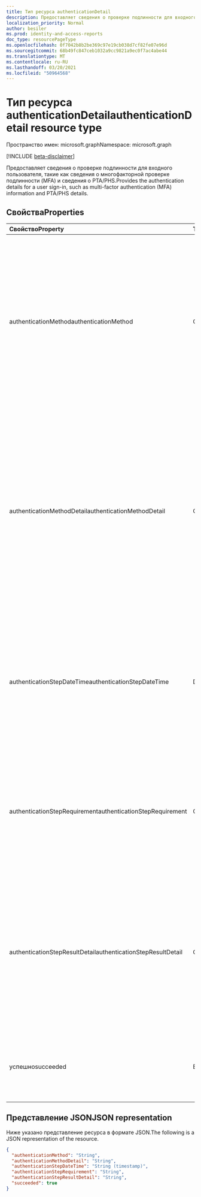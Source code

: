 ```yaml
---
title: Тип ресурса authenticationDetail
description: Предоставляет сведения о проверке подлинности для входного пользователя, такие как сведения о многофакторной проверке подлинности (MFA) и сведения о PTA/PHS.
localization_priority: Normal
author: besiler
ms.prod: identity-and-access-reports
doc_type: resourcePageType
ms.openlocfilehash: 0f7042b8b2be369c97e19cb038d7cf82fe07e96d
ms.sourcegitcommit: 68b49fc847ceb1032a9cc9821a9ec0f7ac4abe44
ms.translationtype: MT
ms.contentlocale: ru-RU
ms.lasthandoff: 03/20/2021
ms.locfileid: "50964568"
---
```

# <a name="authenticationdetail-resource-type"></a><span data-ttu-id="f3e40-103">Тип ресурса authenticationDetail</span><span class="sxs-lookup"><span data-stu-id="f3e40-103">authenticationDetail resource type</span></span>

<span data-ttu-id="f3e40-104">Пространство имен: microsoft.graph</span><span class="sxs-lookup"><span data-stu-id="f3e40-104">Namespace: microsoft.graph</span></span>

[!INCLUDE [beta-disclaimer](../../includes/beta-disclaimer.md)]

<span data-ttu-id="f3e40-105">Предоставляет сведения о проверке подлинности для входного пользователя, такие как сведения о многофакторной проверке подлинности (MFA) и сведения о PTA/PHS.</span><span class="sxs-lookup"><span data-stu-id="f3e40-105">Provides the authentication details for a user sign-in, such as multi-factor authentication (MFA) information and PTA/PHS details.</span></span>

## <a name="properties"></a><span data-ttu-id="f3e40-106">Свойства</span><span class="sxs-lookup"><span data-stu-id="f3e40-106">Properties</span></span>

| <span data-ttu-id="f3e40-107">Свойство</span><span class="sxs-lookup"><span data-stu-id="f3e40-107">Property</span></span>                       | <span data-ttu-id="f3e40-108">Тип</span><span class="sxs-lookup"><span data-stu-id="f3e40-108">Type</span></span>           | <span data-ttu-id="f3e40-109">Описание</span><span class="sxs-lookup"><span data-stu-id="f3e40-109">Description</span></span>                                                                                                                                                                                                              |
|:-------------------------------|:---------------|:-------------------------------------------------------------------------------------------------------------------------------------------------------------------------------------------------------------------------|
| <span data-ttu-id="f3e40-110">authenticationMethod</span><span class="sxs-lookup"><span data-stu-id="f3e40-110">authenticationMethod</span></span>           | <span data-ttu-id="f3e40-111">Строка</span><span class="sxs-lookup"><span data-stu-id="f3e40-111">String</span></span>         | <span data-ttu-id="f3e40-112">Тип метода проверки подлинности, используемого для выполнения этого шага проверки подлинности.</span><span class="sxs-lookup"><span data-stu-id="f3e40-112">The type of authentication method used to perform this step of authentication.</span></span> <span data-ttu-id="f3e40-113">Возможные значения: `Password` , , , , , `SMS` `Voice` `Authenticator App` `Software OATH token` `Satisfied by token` `Previously satisfied` .</span><span class="sxs-lookup"><span data-stu-id="f3e40-113">Possible values: `Password`, `SMS`, `Voice`, `Authenticator App`, `Software OATH token`, `Satisfied by token`, `Previously satisfied`.</span></span>                            |
| <span data-ttu-id="f3e40-114">authenticationMethodDetail</span><span class="sxs-lookup"><span data-stu-id="f3e40-114">authenticationMethodDetail</span></span>     | <span data-ttu-id="f3e40-115">Строка</span><span class="sxs-lookup"><span data-stu-id="f3e40-115">String</span></span>         | <span data-ttu-id="f3e40-116">Сведения о методе проверки подлинности, используемом для выполнения этого шага проверки подлинности.</span><span class="sxs-lookup"><span data-stu-id="f3e40-116">Details about the authentication method used to perform this authentication step.</span></span> <span data-ttu-id="f3e40-117">Например, номер телефона (для SMS и голосовой связи), имя устройства (для приложения Authenticator) и источник паролей (например, облако, AD FS, PTA, PHS).</span><span class="sxs-lookup"><span data-stu-id="f3e40-117">For example, phone number (for SMS and voice), device name (for Authenticator app), and password source (e.g. cloud, AD FS, PTA, PHS).</span></span> |
| <span data-ttu-id="f3e40-118">authenticationStepDateTime</span><span class="sxs-lookup"><span data-stu-id="f3e40-118">authenticationStepDateTime</span></span>     | <span data-ttu-id="f3e40-119">DateTimeOffset</span><span class="sxs-lookup"><span data-stu-id="f3e40-119">DateTimeOffset</span></span> | <span data-ttu-id="f3e40-120">Представляет сведения о дате и времени в формате ISO 8601 и всегда находится во времени UTC.</span><span class="sxs-lookup"><span data-stu-id="f3e40-120">Represents date and time information using ISO 8601 format and is always in UTC time.</span></span> <span data-ttu-id="f3e40-121">Например, значение полуночи 1 января 2014 г. в формате UTC: `2014-01-01T00:00:00Z`.</span><span class="sxs-lookup"><span data-stu-id="f3e40-121">For example, midnight UTC on Jan 1, 2014 is `2014-01-01T00:00:00Z`.</span></span>                                           |
| <span data-ttu-id="f3e40-122">authenticationStepRequirement</span><span class="sxs-lookup"><span data-stu-id="f3e40-122">authenticationStepRequirement</span></span>  | <span data-ttu-id="f3e40-123">Строка</span><span class="sxs-lookup"><span data-stu-id="f3e40-123">String</span></span>         | <span data-ttu-id="f3e40-124">Шаг проверки подлинности, который это удовлетворит.</span><span class="sxs-lookup"><span data-stu-id="f3e40-124">The step of authentication that this satisfied.</span></span> <span data-ttu-id="f3e40-125">Например, первичная проверка подлинности или многофакторная проверка подлинности.</span><span class="sxs-lookup"><span data-stu-id="f3e40-125">For example, primary authentication, or multi-factor authentication.</span></span>                                                                                                     |
| <span data-ttu-id="f3e40-126">authenticationStepResultDetail</span><span class="sxs-lookup"><span data-stu-id="f3e40-126">authenticationStepResultDetail</span></span> | <span data-ttu-id="f3e40-127">Строка</span><span class="sxs-lookup"><span data-stu-id="f3e40-127">String</span></span>         | <span data-ttu-id="f3e40-128">Сведения о том, почему этот шаг был успешным или неудачным.</span><span class="sxs-lookup"><span data-stu-id="f3e40-128">Details about why the step succeeded or failed.</span></span> <span data-ttu-id="f3e40-129">Например, пользователь заблокирован, введен код мошенничества, нет ввода телефона - приурочиваемый, телефон недоступен, или утверждение в маркере.</span><span class="sxs-lookup"><span data-stu-id="f3e40-129">For examples, user is blocked, fraud code entered, no phone input - timed out, phone unreachable, or claim in token.</span></span>                                                     |
| <span data-ttu-id="f3e40-130">успешно</span><span class="sxs-lookup"><span data-stu-id="f3e40-130">succeeded</span></span>                      | <span data-ttu-id="f3e40-131">Boolean</span><span class="sxs-lookup"><span data-stu-id="f3e40-131">Boolean</span></span>        | <span data-ttu-id="f3e40-132">Указывает состояние шага проверки подлинности.</span><span class="sxs-lookup"><span data-stu-id="f3e40-132">Indicates the status of the authentication step.</span></span> <span data-ttu-id="f3e40-133">Возможные значения: `succeeded` , `failed` .</span><span class="sxs-lookup"><span data-stu-id="f3e40-133">Possible values: `succeeded`, `failed`.</span></span>                                                                                                                                 |

## <a name="json-representation"></a><span data-ttu-id="f3e40-134">Представление JSON</span><span class="sxs-lookup"><span data-stu-id="f3e40-134">JSON representation</span></span>

<span data-ttu-id="f3e40-135">Ниже указано представление ресурса в формате JSON.</span><span class="sxs-lookup"><span data-stu-id="f3e40-135">The following is a JSON representation of the resource.</span></span>

<!-- {
  "blockType": "resource",
  "optionalProperties": [

  ],
  "@odata.type": "microsoft.graph.authenticationDetail",
  "baseType": null
}-->

```json
{
  "authenticationMethod": "String",
  "authenticationMethodDetail": "String",
  "authenticationStepDateTime": "String (timestamp)",
  "authenticationStepRequirement": "String",
  "authenticationStepResultDetail": "String",
  "succeeded": true
}
```

<!-- uuid: 16cd6b66-4b1a-43a1-adaf-3a886856ed98
2019-02-04 14:57:30 UTC -->
<!-- {
  "type": "#page.annotation",
  "description": "authenticationDetail resource",
  "keywords": "",
  "section": "documentation",
  "tocPath": ""
}-->


